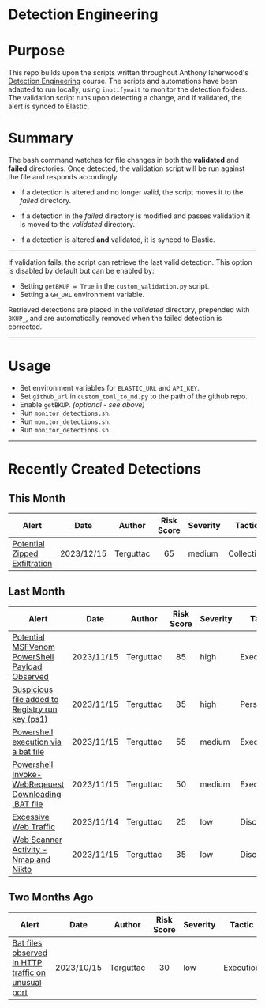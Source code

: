 # Detection Engineering

# Purpose
This repo builds upon the scripts written throughout Anthony Isherwood's [Detection Engineering](https://academy.tcm-sec.com/courses/2137578) course. The scripts and automations have been adapted to run locally, using `inotifywait` to monitor the detection folders. The validation script runs upon detecting a change, and if validated, the alert is synced to Elastic.

# Summary
 The bash command watches for file changes in both the **validated** and **failed** directories. Once detected, the validation script will be run against the file and responds accordingly. 

- If a detection is altered and no longer valid, the script moves it to the *failed* directory. 

- If a detection in the *failed* directory is modified and passes validation it is moved to the *validated* directory.

- If a detection is altered **and** validated, it is synced to Elastic.

---
If validation fails, the script can retrieve the last valid detection. This option is disabled by default but can be enabled by: 
- Setting `getBKUP = True` in the `custom_validation.py` script.
- Setting a `GH_URL` environment variable. 

Retrieved detections are placed in the *validated* directory, prepended with `BKUP_`, and are automatically removed when the failed detection is corrected.

---


# Usage
- Set environment variables for `ELASTIC_URL` and `API_KEY`.
- Set `github_url` in `custom_toml_to_md.py` to the path of the github repo.
- Enable `getBKUP`. *(optional - see above)*
- Run `monitor_detections.sh`.
- Run `monitor_detections.sh`.
- Run `monitor_detections.sh`.

---

# Recently Created Detections
## This Month
| Alert | Date | Author | Risk Score | Severity | Tactic | MITRE Links |
| --- | --- | --- | :---: | --- | --- | --- |
|[Potential Zipped Exfiltration](https://raw.githubusercontent.com/Terguttac/Detection-Engineering-Custom/main/detections/validated/detections/validated/zipped_exfiltration.toml)|2023/12/15|Terguttac|65|medium|Collection|[T1074](https://attack.mitre.org/techniques/T1074) [T1074.001](https://attack.mitre.org/techniques/T1074/001)|
## Last Month
| Alert | Date | Author | Risk Score | Severity | Tactic | MITRE Links |
| --- | --- | --- | :---: | --- | --- | --- |
|[Potential MSFVenom PowerShell Payload Observed](https://raw.githubusercontent.com/Terguttac/Detection-Engineering-Custom/main/detections/validated/detections/validated/potential_msfvenom_powershell_payload_observed.toml)|2023/11/15|Terguttac|85|high|Execution|[T1059](https://attack.mitre.org/techniques/T1059) [T1059.001](https://attack.mitre.org/techniques/T1059/001)|
|[Suspicious file added to Registry run key (ps1)](https://raw.githubusercontent.com/Terguttac/Detection-Engineering-Custom/main/detections/validated/detections/validated/suspicious_ps1_file_added_to_run_key.toml)|2023/11/15|Terguttac|85|high|Persistence|[T1547](https://attack.mitre.org/techniques/T1547) [T1547.001](https://attack.mitre.org/techniques/T1547/001)|
|[Powershell execution via a bat file](https://raw.githubusercontent.com/Terguttac/Detection-Engineering-Custom/main/detections/validated/detections/validated/powershell_execution_via_bat.toml)|2023/11/15|Terguttac|55|medium|Execution|[T1059](https://attack.mitre.org/techniques/T1059) [T1059.001](https://attack.mitre.org/techniques/T1059/001)|
|[Powershell Invoke-WebReqeuest Downloading .BAT file](https://raw.githubusercontent.com/Terguttac/Detection-Engineering-Custom/main/detections/validated/detections/validated/powershell_invoke_webrequest_downloads_bat.toml)|2023/11/15|Terguttac|50|medium|Execution|[T1059](https://attack.mitre.org/techniques/T1059) [T1059.001](https://attack.mitre.org/techniques/T1059/001)|
|[Excessive Web Traffic](https://raw.githubusercontent.com/Terguttac/Detection-Engineering-Custom/main/detections/validated/detections/validated/excessive_web_traffic.toml)|2023/11/14|Terguttac|25|low|Discovery|[T1046](https://attack.mitre.org/techniques/T1046) |
|[Web Scanner Activity - Nmap and Nikto](https://raw.githubusercontent.com/Terguttac/Detection-Engineering-Custom/main/detections/validated/detections/validated/web_scanner_activity_nmap_nikto.toml)|2023/11/15|Terguttac|35|low|Discovery|[T1046](https://attack.mitre.org/techniques/T1046) |
## Two Months Ago
| Alert | Date | Author | Risk Score | Severity | Tactic | MITRE Links |
| --- | --- | --- | :---: | --- | --- | --- |
|[Bat files observed in HTTP traffic on unusual port](https://raw.githubusercontent.com/Terguttac/Detection-Engineering-Custom/main/detections/validated/detections/validated/bat_files_in_http.toml)|2023/10/15|Terguttac|30|low|Execution|[T1059](https://attack.mitre.org/techniques/T1059) [T1059.003](https://attack.mitre.org/techniques/T1059/003)|
